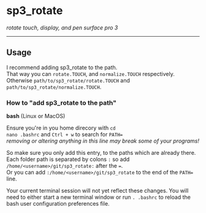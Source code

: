 # sp3_rotate
_rotate touch, display, and pen surface pro 3_

---

## Usage

I recommend adding sp3_rotate to the path.  
That way you can `rotate.TOUCH`, and `normalize.TOUCH` respectively.  
Otherwise `path/to/sp3_rotate/rotate.TOUCH` and `path/to/sp3_rotate/normalize.TOUCH`.  


### How to "add sp3_rotate to the path"

__bash__ (Linux or MacOS)  

Ensure you're in you home direcory with `cd`  
`nano .bashrc` and `Ctrl + w` to search for `PATH=`  
_removing or altering anything in this line may break some of your programs!_

So make sure you only add this entry, to the paths which are already there.  
Each folder path is separated by colons `:` so add `/home/<username>/git/sp3_rotate:` after the `=`.  
Or you can add `:/home/<username>/git/sp3_rotate` to the end of the `PATH=` line.

Your current terminal session will not yet reflect these changes. You will need to either start a new terminal window or run `. .bashrc` to reload the bash user configuration preferences file. 
